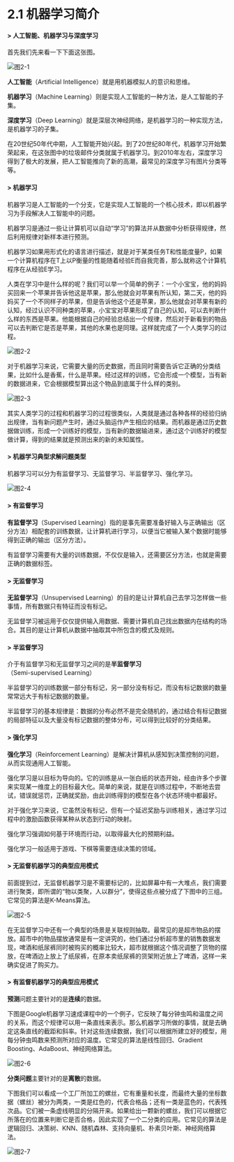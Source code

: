 # 2.1 机器学习简介

#### &gt; 人工智能、机器学习与深度学习

首先我们先来看一下下面这张图。

![&#x56FE;2-1](../../.gitbook/assets/image%20%2834%29.png)

**人工智能**（Artificial Intelligence）就是用机器模拟人的意识和思维。

**机器学习**（Machine Learning）则是实现人工智能的一种方法，是人工智能的子集。

**深度学习**（Deep Learning）就是深层次神经网络，是机器学习的一种实现方法，是机器学习的子集。

在20世纪50年代中期，人工智能开始兴起。到了20世纪80年代，机器学习开始繁荣起来，在这张图中的垃圾邮件分类就属于机器学习。到2010年左右，深度学习得到了极大的发展，把人工智能推向了新的高潮，最常见的深度学习有图片分类等等。



#### &gt; 机器学习

机器学习是人工智能的一个分支，它是实现人工智能的一个核心技术，即以机器学习为手段解决人工智能中的问题。

机器学习是通过一些让计算机可以自动“学习”的算法并从数据中分析获得规律，然后利用规律对新样本进行预测。

机器学习如果用形式化的语言进行描述，就是对于某类任务T和性能度量P，如果一个计算机程序在T上以P衡量的性能随着经验E而自我完善，那么就称这个计算机程序在从经验E学习。

人类在学习中是什么样的呢？我们可以举一个简单的例子：一个小宝宝，他的妈妈买回来一个苹果并告诉他这是苹果，那么他就会对苹果有所认知，第二天，他的妈妈买了一个不同样子的苹果，但是告诉他这个还是苹果，那么他就会对苹果有新的认知，经过认识不同种类的苹果，小宝宝对苹果形成了自己的认知，可以去判断什么样的东西是苹果。他能根据自己的经验总结出一个规律，然后对于新看到的物品可以去判断它是否是苹果，其他的水果也是同理。这样就完成了一个人类学习的过程。

![&#x56FE;2-2](../../.gitbook/assets/image%20%28130%29.png)

对于机器学习来说，它需要大量的历史数据，而且同时需要告诉它正确的分类结果，比如什么是香蕉，什么是苹果。经过这样的训练，它会形成一个模型，当有新的数据进来，它会根据模型算出这个物品到底属于什么样的类别。

![&#x56FE;2-3](../../.gitbook/assets/image%20%2886%29.png)

其实人类学习的过程和机器学习的过程很类似，人类就是通过各种各样的经验归纳出规律，当有新问题产生时，通过头脑运作产生相应的结果。而机器是通过历史数据做训练，形成一个训练好的模型，当有新的数据输进来，通过这个训练好的模型做计算，得到的结果就是预测出来的新的未知属性。



#### &gt; 机器学习典型求解问题类型

机器学习可以分为有监督学习、无监督学习、半监督学习、强化学习。

![&#x56FE;2-4](../../.gitbook/assets/image%20%2859%29.png)

#### 

#### &gt; 有监督学习

**有监督学习**（Supervised Learning）指的是事先需要准备好输入与正确输出（区分方法）相配套的训练数据，让计算机进行学习，以便当它被输入某个数据时能够得到正确的输出（区分方法）。

有监督学习需要有大量的训练数据，不仅仅是输入，还需要区分方法，也就是需要正确的数据标签。



#### &gt; 无监督学习

**无监督学习**（Unsupervised Learning）的目的是让计算机自己去学习怎样做一些事情，所有数据只有特征而没有标记。

无监督学习被运用于仅仅提供输入用数据、需要计算机自己找出数据内在结构的场合。其目的是让计算机从数据中抽取其中所包含的模式及规则。

#### 

#### &gt; 半监督学习

介于有监督学习和无监督学习之间的是**半监督学习**（Semi-supervised Learning）

半监督学习的训练数据一部分有标记，另一部分没有标记，而没有标记数据的数量常常远大于有标记数据的数量。

半监督学习的基本规律是：数据的分布必然不是完全随机的，通过结合有标记数据的局部特征以及大量没有标记数据的整体分布，可以得到比较好的分类结果。

#### 

#### &gt; 强化学习

**强化学习**（Reinforcement Learning）是解决计算机从感知到决策控制的问题，从而实现通用人工智能。

强化学习是以目标为导向的。它的训练是从一张白纸的状态开始，经由许多个步骤来实现某一维度上的目标最大化。简单的来说，就是在训练过程中，不断地去尝试，错误就惩罚，正确就奖励，由此训练得到的模型在各个状态环境中都最好。

对于强化学习来说，它虽然没有标记，但有一个延迟奖励与训练相关，通过学习过程中的激励函数获得某种从状态到行动的映射。

强化学习强调如何基于环境而行动，以取得最大化的预期利益。

强化学习一般适用于游戏、下棋等需要连续决策的领域。

#### 

#### &gt; 无监督机器学习的典型应用模式

前面提到过，无监督机器学习是不需要标记的，比如屏幕中有一大堆点，我们需要进行聚类，即所谓的“物以类聚，人以群分”，使得这些点被分成了下图中的三组。它常见的算法是K-Means算法。

![&#x56FE;2-5](../../.gitbook/assets/image%20%282%29.png)

在无监督学习中还有一个典型的场景是关联规则抽取。最常见的是超市物品的摆放。超市中的物品摆放通常是有一定讲究的，他们通过分析超市里的销售数据发现，啤酒和纸尿裤同时被购买的概率比较大，超市就根据这个情况调整了货物的摆放，在啤酒边上放上了纸尿裤，在原本卖纸尿裤的货架附近放上了啤酒，这样一来确实促进了购买力。



#### &gt; 有监督机器学习的典型应用模式

**预测**问题主要针对的是**连续**的数据。

下图是Google机器学习速成课程中的一个例子，它反映了每分钟虫鸣和温度之间的关系，而这个规律可以用一条直线来表示。那么机器学习所做的事情，就是去确定这条直线的截距和斜率。针对这些连续数据，我们可以根据所建立好的模型，用每分钟虫鸣数来预测所对应的温度。它常见的算法是线性回归、Gradient Boosting、AdaBoost、神经网络算法。

![&#x56FE;2-6](../../.gitbook/assets/image%20%2835%29.png)

**分类问题**主要针对的是**离散**的数据。

下图我们可以看成一个工厂所加工的螺丝，它有重量和长度，而最终大量的坐标数据（螺丝）被分为两类，一类是红色的，代表合格品；还有一类是蓝色的，代表残次品。它们被一条虚线明显的分隔开来。如果给出一颗新的螺丝，我们可以根据它所落在的位置来判断它是否合格，因此实现了一个二分类的应用。它常见的算法是逻辑回归、决策树、KNN、随机森林、支持向量机、朴素贝叶斯、神经网络算法。

![&#x56FE;2-7](../../.gitbook/assets/image%20%2879%29.png)

